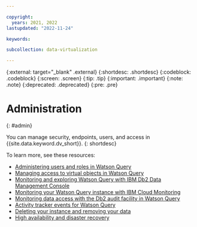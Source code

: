```yaml
---

copyright:
  years: 2021, 2022
lastupdated: "2022-11-24"

keywords: 

subcollection: data-virtualization

---
```


{:external: target="_blank" .external}
{:shortdesc: .shortdesc}
{:codeblock: .codeblock}
{:screen: .screen}
{:tip: .tip}
{:important: .important}
{:note: .note}
{:deprecated: .deprecated}
{:pre: .pre}

# Administration
{: #admin}

You can manage security, endpoints, users, and access in {{site.data.keyword.dv_short}}.
{: shortdesc}

To learn more, see these resources:
- [Administering users and roles in Watson Query](https://dataplatform.cloud.ibm.com/docs/content/dvaas/administer-dvaas.html)
- [Managing access to virtual objects in Watson Query](https://dataplatform.cloud.ibm.com/docs/content/dvaas/dv-object-management.html)
- [Monitoring and exploring Watson Query with IBM Db2 Data Management Console](https://dataplatform.cloud.ibm.com/docs/content/dvaas/monitor-dv.html)
- [Monitoring your Watson Query instance with IBM Cloud Monitoring](https://dataplatform.cloud.ibm.com/docs/content/dvaas/wq_monitor.html)
- [Monitoring data access with the Db2 audit facility in Watson Query](https://dataplatform.cloud.ibm.com/docs/content/dvaas/dvaas_audit_policy_guidelines.html)
- [Activity tracker events for Watson Query](https://dataplatform.cloud.ibm.com/docs/content/wsj/admin/at-events.html?audience=wdp#dv)
- [Deleting your instance and removing your data](https://dataplatform.cloud.ibm.com/docs/content/dvaas/wq_remove.html)
- [High availability and disaster recovery](https://dataplatform.cloud.ibm.com/docs/content/dvaas/wq_high_availability.html)

